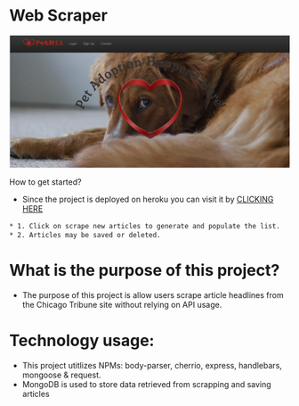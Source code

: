 # Web Scraper
![Screenshot of app](https://github.com/THE-group-project/project2/blob/master/public/images/preview.png)

How to get started?

   * Since the project is deployed on heroku you can visit it by 
    [CLICKING HERE](https://chicagotribune.herokuapp.com/)
    
    * 1. Click on scrape new articles to generate and populate the list.
    * 2. Articles may be saved or deleted.
    
# What is the purpose of this project?
   * The purpose of this project is allow users scrape article headlines from the Chicago Tribune site without
     relying on API usage.
   
# Technology usage:
  * This project utitlizes NPMs: body-parser, cherrio, express, handlebars, mongoose & request.
  * MongoDB is used to store data retrieved from scrapping and saving articles
